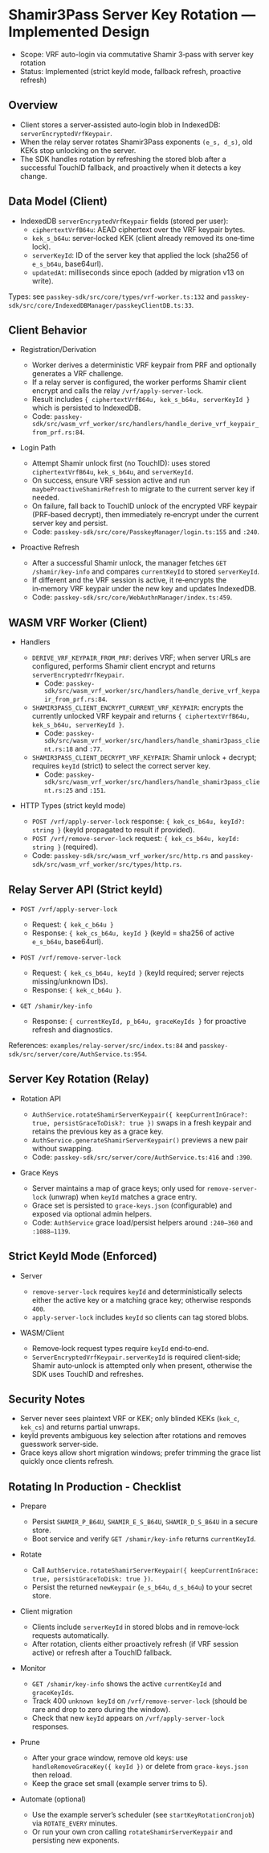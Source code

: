 # Shamir3Pass Server Key Rotation — Implemented Design

- Scope: VRF auto-login via commutative Shamir 3‑pass with server key rotation
- Status: Implemented (strict keyId mode, fallback refresh, proactive refresh)

## Overview

- Client stores a server‑assisted auto‑login blob in IndexedDB: `serverEncryptedVrfKeypair`.
- When the relay server rotates Shamir3Pass exponents `(e_s, d_s)`, old KEKs stop unlocking on the server.
- The SDK handles rotation by refreshing the stored blob after a successful TouchID fallback, and proactively when it detects a key change.

## Data Model (Client)

- IndexedDB `serverEncryptedVrfKeypair` fields (stored per user):
  - `ciphertextVrfB64u`: AEAD ciphertext over the VRF keypair bytes.
  - `kek_s_b64u`: server‑locked KEK (client already removed its one‑time lock).
  - `serverKeyId`: ID of the server key that applied the lock (sha256 of `e_s_b64u`, base64url).
  - `updatedAt`: milliseconds since epoch (added by migration v13 on write).

Types: see `passkey-sdk/src/core/types/vrf-worker.ts:132` and `passkey-sdk/src/core/IndexedDBManager/passkeyClientDB.ts:33`.

## Client Behavior

- Registration/Derivation
  - Worker derives a deterministic VRF keypair from PRF and optionally generates a VRF challenge.
  - If a relay server is configured, the worker performs Shamir client encrypt and calls the relay `/vrf/apply-server-lock`.
  - Result includes `{ ciphertextVrfB64u, kek_s_b64u, serverKeyId }` which is persisted to IndexedDB.
  - Code: `passkey-sdk/src/wasm_vrf_worker/src/handlers/handle_derive_vrf_keypair_from_prf.rs:84`.

- Login Path
  - Attempt Shamir unlock first (no TouchID): uses stored `ciphertextVrfB64u`, `kek_s_b64u`, and `serverKeyId`.
  - On success, ensure VRF session active and run `maybeProactiveShamirRefresh` to migrate to the current server key if needed.
  - On failure, fall back to TouchID unlock of the encrypted VRF keypair (PRF‑based decrypt), then immediately re‑encrypt under the current server key and persist.
  - Code: `passkey-sdk/src/core/PasskeyManager/login.ts:155` and `:240`.

- Proactive Refresh
  - After a successful Shamir unlock, the manager fetches `GET /shamir/key-info` and compares `currentKeyId` to stored `serverKeyId`.
  - If different and the VRF session is active, it re‑encrypts the in‑memory VRF keypair under the new key and updates IndexedDB.
  - Code: `passkey-sdk/src/core/WebAuthnManager/index.ts:459`.

## WASM VRF Worker (Client)

- Handlers
  - `DERIVE_VRF_KEYPAIR_FROM_PRF`: derives VRF; when server URLs are configured, performs Shamir client encrypt and returns `serverEncryptedVrfKeypair`.
    - Code: `passkey-sdk/src/wasm_vrf_worker/src/handlers/handle_derive_vrf_keypair_from_prf.rs:84`.
  - `SHAMIR3PASS_CLIENT_ENCRYPT_CURRENT_VRF_KEYPAIR`: encrypts the currently unlocked VRF keypair and returns `{ ciphertextVrfB64u, kek_s_b64u, serverKeyId }`.
    - Code: `passkey-sdk/src/wasm_vrf_worker/src/handlers/handle_shamir3pass_client.rs:18` and `:77`.
  - `SHAMIR3PASS_CLIENT_DECRYPT_VRF_KEYPAIR`: Shamir unlock + decrypt; requires `keyId` (strict) to select the correct server key.
    - Code: `passkey-sdk/src/wasm_vrf_worker/src/handlers/handle_shamir3pass_client.rs:25` and `:151`.

- HTTP Types (strict keyId mode)
  - `POST /vrf/apply-server-lock` response: `{ kek_cs_b64u, keyId?: string }` (keyId propagated to result if provided).
  - `POST /vrf/remove-server-lock` request: `{ kek_cs_b64u, keyId: string }` (required).
  - Code: `passkey-sdk/src/wasm_vrf_worker/src/http.rs` and `passkey-sdk/src/wasm_vrf_worker/src/types/http.rs`.

## Relay Server API (Strict keyId)

- `POST /vrf/apply-server-lock`
  - Request: `{ kek_c_b64u }`
  - Response: `{ kek_cs_b64u, keyId }` (keyId = sha256 of active `e_s_b64u`, base64url).

- `POST /vrf/remove-server-lock`
  - Request: `{ kek_cs_b64u, keyId }` (keyId required; server rejects missing/unknown IDs).
  - Response: `{ kek_c_b64u }`.

- `GET /shamir/key-info`
  - Response: `{ currentKeyId, p_b64u, graceKeyIds }` for proactive refresh and diagnostics.

References: `examples/relay-server/src/index.ts:84` and `passkey-sdk/src/server/core/AuthService.ts:954`.

## Server Key Rotation (Relay)

- Rotation API
  - `AuthService.rotateShamirServerKeypair({ keepCurrentInGrace?: true, persistGraceToDisk?: true })` swaps in a fresh keypair and retains the previous key as a grace key.
  - `AuthService.generateShamirServerKeypair()` previews a new pair without swapping.
  - Code: `passkey-sdk/src/server/core/AuthService.ts:416` and `:390`.

- Grace Keys
  - Server maintains a map of grace keys; only used for `remove-server-lock` (unwrap) when `keyId` matches a grace entry.
  - Grace set is persisted to `grace-keys.json` (configurable) and exposed via optional admin helpers.
  - Code: `AuthService` grace load/persist helpers around `:240–360` and `:1088–1139`.

## Strict KeyId Mode (Enforced)

- Server
  - `remove-server-lock` requires `keyId` and deterministically selects either the active key or a matching grace key; otherwise responds `400`.
  - `apply-server-lock` includes `keyId` so clients can tag stored blobs.

- WASM/Client
  - Remove‑lock request types require `keyId` end‑to‑end.
  - `ServerEncryptedVrfKeypair.serverKeyId` is required client‑side; Shamir auto‑unlock is attempted only when present, otherwise the SDK uses TouchID and refreshes.

## Security Notes

- Server never sees plaintext VRF or KEK; only blinded KEKs (`kek_c`, `kek_cs`) and returns partial unwraps.
- keyId prevents ambiguous key selection after rotations and removes guesswork server‑side.
- Grace keys allow short migration windows; prefer trimming the grace list quickly once clients refresh.

## Rotating In Production - Checklist

- Prepare
  - Persist `SHAMIR_P_B64U`, `SHAMIR_E_S_B64U`, `SHAMIR_D_S_B64U` in a secure store.
  - Boot service and verify `GET /shamir/key-info` returns `currentKeyId`.

- Rotate
  - Call `AuthService.rotateShamirServerKeypair({ keepCurrentInGrace: true, persistGraceToDisk: true })`.
  - Persist the returned `newKeypair` (`e_s_b64u`, `d_s_b64u`) to your secret store.

- Client migration
  - Clients include `serverKeyId` in stored blobs and in remove‑lock requests automatically.
  - After rotation, clients either proactively refresh (if VRF session active) or refresh after a TouchID fallback.

- Monitor
  - `GET /shamir/key-info` shows the active `currentKeyId` and `graceKeyIds`.
  - Track 400 `unknown keyId` on `/vrf/remove-server-lock` (should be rare and drop to zero during the window).
  - Check that new `keyId` appears on `/vrf/apply-server-lock` responses.

- Prune
  - After your grace window, remove old keys: use `handleRemoveGraceKey({ keyId })` or delete from `grace-keys.json` then reload.
  - Keep the grace set small (example server trims to 5).

- Automate (optional)
  - Use the example server’s scheduler (see `startKeyRotationCronjob`) via `ROTATE_EVERY` minutes.
  - Or run your own cron calling `rotateShamirServerKeypair` and persisting new exponents.

